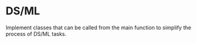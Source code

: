 # DS/ML
Implement classes that can be called from the main function to simplify the process of DS/ML tasks.
